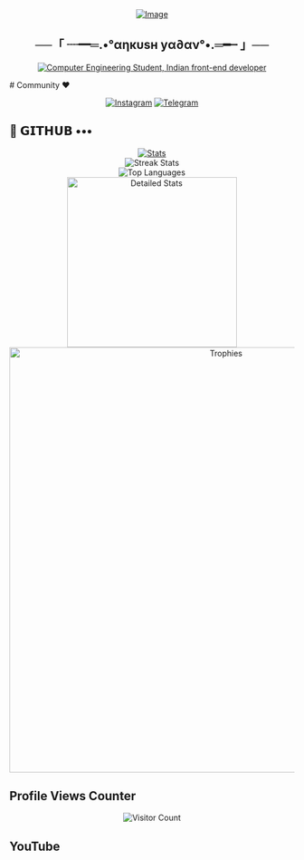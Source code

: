 <div align="center">
    <a href="https://graph.org/file/cb3bb5ac97bdd36055521.jpg">
        <img src="https://graph.org/file/cb3bb5ac97bdd36055521.jpg" alt="Image">
    </a>
</div>

<h2 align="center">
    <spoiler>──「 ┈━═.•°αηкυѕн уα∂αν°•.═━┈ 」──</spoiler>
</h2>

<div align="center">
    <a href="https://git.io/typing-svg"><img src="https://readme-typing-svg.demolab.com?font=Sacramento&color=%237E3ACE&size=30&center=true&vCenter=true&width=550&lines= My+Name+is;Ankush+Yadav;He/him;Computer+Engineering+Student;Indian+Frontend+Dev;NDA+Lover+:3;Power+Metal+Lover+%3C3;function+findQuestion(42)" alt="Computer Engineering Student, Indian front-end developer"></a>
</div>

<spoiler># Community ❤️</spoiler>
<p align="center">
    <a href="https://instagram.com/Alonesimpleboy_ankush?igshid=YmMyMTA2M2Y="><img alt="Instagram" src="https://img.shields.io/badge/-Instagram-orange?style=for-the-badge&logo=instagram&logoColor=white"/></a> 
    <a href="https://telegram.me/NDALoverAnkush"><img alt="Telegram" src="https://img.shields.io/badge/-Telegram-blue?style=for-the-badge&logo=telegram&logoColor=white"/></a>
</p>

## 💜 𝗚𝗜𝗧𝗛𝗨𝗕 •••
<p align="center">
    <a href="https://github.com/Mswpresents/github-readme-stats">
        <img src="https://github-readme-stats.vercel.app/api?username=Mswpresents&hide=prs&count_public=true&show_icons=true&theme=algolia" alt="Stats">
    </a>
    <br>
    <img src="https://github-readme-streak-stats.herokuapp.com?user=Mswpresents&theme=tokyonight" alt="Streak Stats">
    <br>
    <img src="https://github-readme-stats.vercel.app/api/top-langs/?username=Mswpresents&layout=compact&theme=tokyonight" alt="Top Languages">
    <br>
    <img height=300 src="https://github-stats-alpha.vercel.app/api/?username=Mswpresents&cc=000&tc=fff&ic=fff&bc=000" alt="Detailed Stats">
    <br>
    <img width=750 src="https://github-profile-trophy.vercel.app/?username=Mswpresents&theme=darkhub" alt="Trophies">
</p>

## Profile Views Counter
<p align="center">
    <img src="https://profile-counter.glitch.me/{Mswpresents}/count.svg" alt="Visitor Count">
</p>

## YouTube 
<p align="center">
    <!-- Add your YouTube link here if you have one -->
</p>
